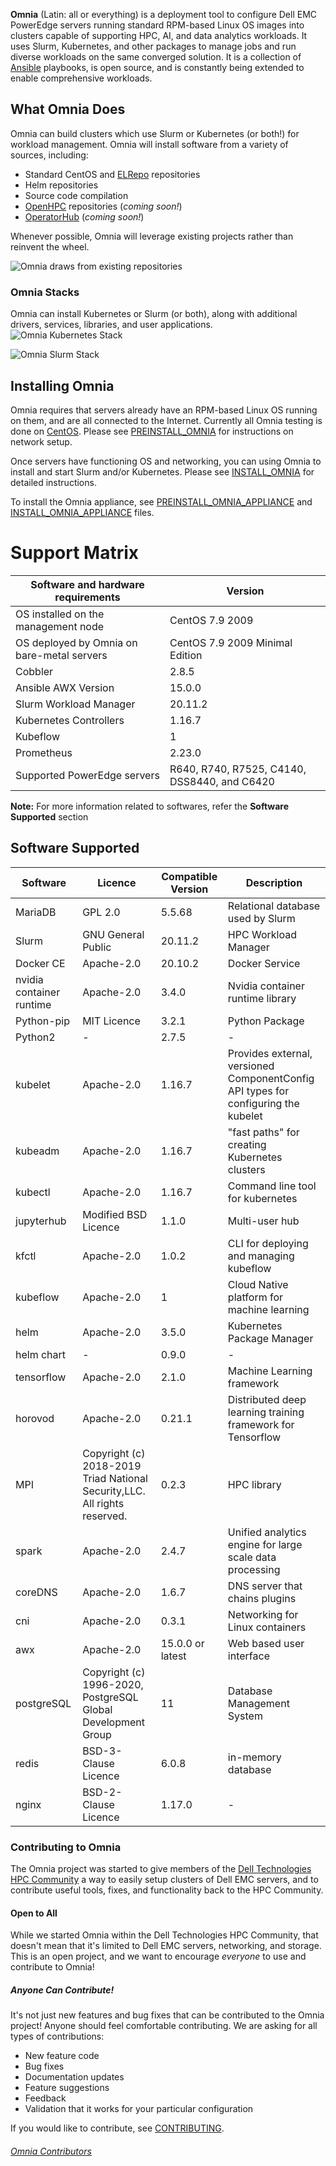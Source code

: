 **Omnia** (Latin: all or everything) is a deployment tool to configure Dell EMC PowerEdge servers running standard RPM-based Linux OS images into clusters capable of supporting HPC, AI, and data analytics workloads. It uses Slurm, Kubernetes, and other packages to manage jobs and run diverse workloads on the same converged solution. It is a collection of [Ansible](https://ansible.org) playbooks, is open source, and is constantly being extended to enable comprehensive workloads.

## What Omnia Does
Omnia can build clusters which use Slurm or Kubernetes (or both!) for workload management. Omnia will install software from a variety of sources, including:
- Standard CentOS and [ELRepo](http://elrepo.org) repositories
- Helm repositories
- Source code compilation
- [OpenHPC](https://openhpc.community) repositories (_coming soon!_)
- [OperatorHub](https://operatorhub.io) (_coming soon!_)

Whenever possible, Omnia will leverage existing projects rather than reinvent the wheel.

![Omnia draws from existing repositories](images/omnia-overview.png)

### Omnia Stacks
Omnia can install Kubernetes or Slurm (or both), along with additional drivers, services, libraries, and user applications.
![Omnia Kubernetes Stack](images/omnia-k8s.png)

![Omnia Slurm Stack](images/omnia-slurm.png) 

## Installing Omnia
Omnia requires that servers already have an RPM-based Linux OS running on them, and are all connected to the Internet. Currently all Omnia testing is done on [CentOS](https://centos.org). Please see [PREINSTALL_OMNIA](PREINSTALL_OMNIA.md) for instructions on network setup.

Once servers have functioning OS and networking, you can using Omnia to install and start Slurm and/or Kubernetes. Please see [INSTALL_OMNIA](INSTALL_OMNIA.md) for detailed instructions.

To install the Omnia appliance, see [PREINSTALL_OMNIA_APPLIANCE](PREINSTALL_OMNIA_APPLIANCE.md) and [INSTALL_OMNIA_APPLIANCE](INSTALL_OMNIA_APPLIANCE.md) files.

# Support Matrix

Software and hardware requirements  |   Version
----------------------------------  |   -------
OS installed on the management node  |  CentOS 7.9 2009
OS deployed by Omnia on bare-metal servers | CentOS 7.9 2009 Minimal Edition
Cobbler  |  2.8.5
Ansible AWX Version  |  15.0.0
Slurm Workload Manager  |  20.11.2
Kubernetes Controllers  |  1.16.7
Kubeflow  |  1
Prometheus  |  2.23.0
Supported PowerEdge servers  |  R640, R740, R7525, C4140, DSS8440, and C6420

__Note:__ For more information related to softwares, refer the __Software Supported__ section

## Software Supported
Software	|	Licence	|	Compatible Version	|	Description
-----------	|	-------	|	----------------	|	-----------------
MariaDB	|	GPL 2.0	|	5.5.68	|	Relational database used by Slurm
Slurm	|	GNU General Public	|	20.11.2	|	HPC Workload Manager
Docker CE	|	Apache-2.0	|	20.10.2	|	Docker Service
nvidia container runtime	|	Apache-2.0	|	3.4.0	|	Nvidia container runtime library
Python-pip	|	MIT Licence	|	3.2.1	|	Python Package
Python2	|	-	|	2.7.5	|	-
kubelet	|	Apache-2.0	|	1.16.7	|	Provides external, versioned ComponentConfig API types for configuring the kubelet
kubeadm	|	Apache-2.0	|	1.16.7	|	"fast paths" for creating Kubernetes clusters
kubectl	|	Apache-2.0	|	1.16.7	|	Command line tool for kubernetes
jupyterhub	|	Modified BSD Licence	|	1.1.0	|	Multi-user hub
kfctl	|	Apache-2.0	|	1.0.2	|	CLI for deploying and managing kubeflow
kubeflow	|	Apache-2.0	|	1	|	Cloud Native platform for machine learning
helm	|	Apache-2.0	|	3.5.0	|	Kubernetes Package Manager
helm chart	|	-	|	0.9.0	|	-
tensorflow	|	Apache-2.0	|	2.1.0	|	Machine Learning framework
horovod	|	Apache-2.0	|	0.21.1	|	Distributed deep learning training framework for Tensorflow
MPI	|	Copyright (c) 2018-2019 Triad National Security,LLC. All rights reserved.	|	0.2.3	|	HPC library
spark	|	Apache-2.0	|	2.4.7	|	Unified analytics engine for large scale data processing
coreDNS	|	Apache-2.0	|	1.6.7	|	DNS server that chains plugins
cni	|	Apache-2.0	|	0.3.1	|	Networking for Linux containers
awx	|	Apache-2.0	|	15.0.0 or latest	|	Web based user interface
postgreSQL	|	Copyright (c) 1996-2020, PostgreSQL Global Development Group	|	11	|	Database Management System
redis	|	BSD-3-Clause Licence	|	6.0.8	|	in-memory database
nginx	|	BSD-2-Clause Licence	|	1.17.0	|	-

### Contributing to Omnia
The Omnia project was started to give members of the [Dell Technologies HPC Community](https://dellhpc.org) a way to easily setup clusters of Dell EMC servers, and to contribute useful tools, fixes, and functionality back to the HPC Community.

#### Open to All
While we started Omnia within the Dell Technologies HPC Community, that doesn't mean that it's limited to Dell EMC servers, networking, and storage. This is an open project, and we want to encourage *everyone* to use and contribute to Omnia!

##### Anyone Can Contribute!
It's not just new features and bug fixes that can be contributed to the Omnia project! Anyone should feel comfortable contributing. We are asking for all types of contributions:
* New feature code
* Bug fixes
* Documentation updates
* Feature suggestions
* Feedback
* Validation that it works for your particular configuration

If you would like to contribute, see [CONTRIBUTING](https://github.com/dellhpc/omnia/blob/devel/CONTRIBUTING.md).

###### [Omnia Contributors](CONTRIBUTORS.md)
